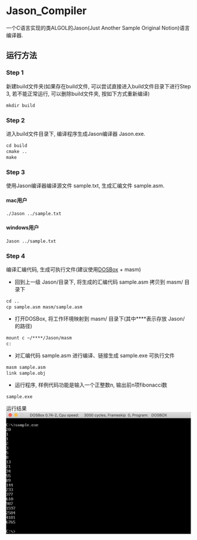 # Jason_Compiler
一个C语言实现的类ALGOL的Jason(Just Another Sample Original Notion)语言编译器.
## 运行方法
### Step 1
新建build文件夹(如果存在build文件, 可以尝试直接进入build文件目录下进行Step 3, 若不能正常运行, 可以删除build文件夹, 按如下方式重新编译)
```
mkdir build
```
### Step 2
进入build文件目录下, 编译程序生成Jason编译器 Jason.exe.
```
cd build
cmake ..
make
```
### Step 3
使用Jason编译器编译源文件 sample.txt, 生成汇编文件 sample.asm.
#### mac用户
```
./Jason ../sample.txt
```
#### windows用户
```
Jason ../sample.txt
```
### Step 4
编译汇编代码, 生成可执行文件(建议使用[DOSBox](https://www.dosbox.com/download.php?main=1) + masm)
* 回到上一级 Jason/目录下, 将生成的汇编代码 sample.asm 拷贝到 masm/ 目录下
```
cd ..
cp sample.asm masm/sample.asm
```
* 打开DOSBox, 将工作环境映射到 masm/ 目录下(其中****表示存放 Jason/ 的路径)
```
mount c ~/****/Jason/masm
c:
```
* 对汇编代码 sample.asm 进行编译、链接生成 sample.exe 可执行文件
```
masm sample.asm
link sample.obj
```
* 运行程序, 样例代码功能是输入一个正整数n, 输出前n项fibonacci数
```
sample.exe
```
运行结果
![Result](Jason_sample_result.png)
